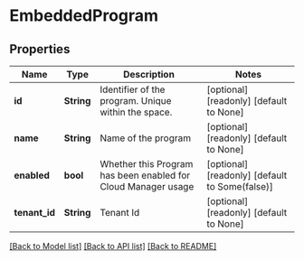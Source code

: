 # EmbeddedProgram

## Properties
Name | Type | Description | Notes
------------ | ------------- | ------------- | -------------
**id** | **String** | Identifier of the program. Unique within the space. | [optional] [readonly] [default to None]
**name** | **String** | Name of the program | [optional] [readonly] [default to None]
**enabled** | **bool** | Whether this Program has been enabled for Cloud Manager usage | [optional] [readonly] [default to Some(false)]
**tenant_id** | **String** | Tenant Id | [optional] [readonly] [default to None]

[[Back to Model list]](../README.md#documentation-for-models) [[Back to API list]](../README.md#documentation-for-api-endpoints) [[Back to README]](../README.md)


